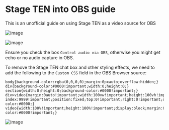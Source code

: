 # Stage TEN into OBS guide

This is an unofficial guide on using Stage TEN as a video source for OBS


![image](https://user-images.githubusercontent.com/2575698/203493911-7b225b92-81a4-40f9-ba47-d51738253aad.png)


![image](https://user-images.githubusercontent.com/2575698/203493652-d81e92f9-e21e-4489-9273-3b8f4863cd16.png)



Ensure you check the box `Control audio via OBS`, otherwise you might get echo or no audio capture in OBS.


To remove the Stage TEN chat box and other styling effects, we need to add the following to the `Custom CSS` field in the OBS Browser source:
```
body{background-color:rgba(0,0,0,0);margin:0pxauto;overflow:hidden;}
div{background-color:#0000!important;width:0;height:0;}
section{width:0;height:0;background-color:#0000!important;}
div>video{margin:0auto!important;width:100vw!important;height:100vh!important;z-index:9999!important;position:fixed;top:0!important;right:0!important;display:block!important;background-color:#0000;}
video{width:100%!important;height:100%!important;display:block;margin:0auto;padding:0;background-color:#0000!important;}
```

![image](https://user-images.githubusercontent.com/2575698/203493136-7c850584-4936-46cc-976b-e27c6e3cd9df.png)

